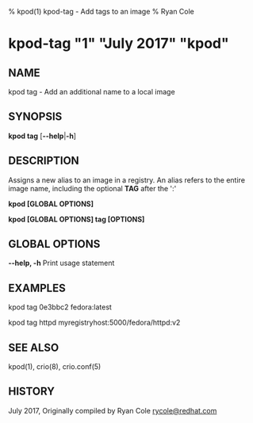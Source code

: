 % kpod(1) kpod-tag - Add tags to an image
% Ryan Cole
# kpod-tag "1" "July 2017" "kpod"

## NAME
kpod tag - Add an additional name to a local image

## SYNOPSIS
**kpod tag**
[**--help**|**-h**]

## DESCRIPTION
Assigns a new alias to an image in a registry.  An alias refers to the entire image name, including the optional **TAG** after the ':'

**kpod [GLOBAL OPTIONS]**

**kpod [GLOBAL OPTIONS] tag [OPTIONS]**

## GLOBAL OPTIONS

**--help, -h**
  Print usage statement

## EXAMPLES

  kpod tag 0e3bbc2 fedora:latest

  kpod tag httpd myregistryhost:5000/fedora/httpd:v2

## SEE ALSO
kpod(1), crio(8), crio.conf(5)

## HISTORY
July 2017, Originally compiled by Ryan Cole <rycole@redhat.com>
